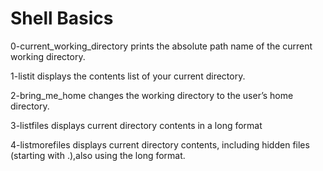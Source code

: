 # Shell Basics
0-current_working_directory prints the absolute path name of the current working directory.

1-listit displays the contents list of your current directory.

2-bring_me_home changes the working directory to the user’s home directory.

3-listfiles displays current directory contents in a long format

4-listmorefiles displays current directory contents, including hidden files (starting with .),also using the long format.
